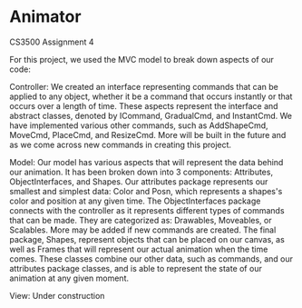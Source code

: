 # Animator

CS3500 Assignment 4

For this project, we used the MVC model to break down aspects of our code:

Controller: We created an interface representing commands that can be applied to any object, whether
it be a command that occurs instantly or that occurs over a length of time. These aspects represent
the interface and abstract classes, denoted by ICommand, GradualCmd, and InstantCmd. We have
implemented various other commands, such as AddShapeCmd, MoveCmd, PlaceCmd, and ResizeCmd. More will
be built in the future and as we come across new commands in creating this project.

Model: Our model has various aspects that will represent the data behind our animation. It has been
broken down into 3 components: Attributes, ObjectInterfaces, and Shapes. Our attributes package
represents our smallest and simplest data: Color and Posn, which represents a shapes's color and
position at any given time. The ObjectInterfaces package connects with the controller as it
represents different types of commands that can be made. They are categorized as: Drawables,
Moveables, or Scalables. More may be added if new commands are created. The final package, Shapes,
represent objects that can be placed on our canvas, as well as Frames that will represent our actual
animation when the time comes. These classes combine our other data, such as commands, and our
attributes package classes, and is able to represent the state of our animation at any given moment.

View: Under construction